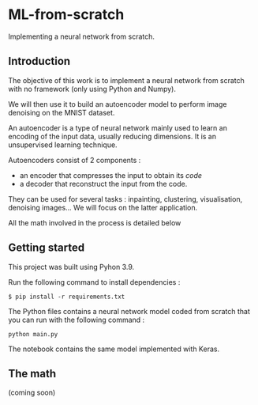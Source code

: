 # ML-from-scratch
Implementing a neural network from scratch.

## Introduction
The objective of this work is to implement a neural network from scratch with no framework (only using Python and Numpy).

We will then use it to build an autoencoder model to perform image denoising on the MNIST dataset. 

An autoencoder is a type of neural network mainly used to learn an encoding of the input data, usually reducing dimensions. It is an unsupervised learning technique.

Autoencoders consist of 2 components :
- an encoder that compresses the input to obtain its *code*
- a decoder that reconstruct the input from the code.

They can be used for several tasks : inpainting, clustering, visualisation, denoising images...
We will focus on the latter application.

All the math involved in the process is detailed below

## Getting started

This project was built using Pyhon 3.9.

Run the following command to install dependencies :
```
$ pip install -r requirements.txt
```
The Python files contains a neural network model coded from scratch that you can run with the following command :
```
python main.py
```
The notebook contains the same model implemented with Keras.

## The math

(coming soon)
